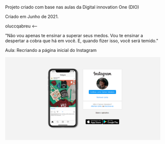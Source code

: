 Projeto criado com base nas aulas da Digital innovation One (DIO)

Criado em Junho de 2021.

oluccqabreu <--

"Não vou apenas te ensinar a superar seus medos. Vou te ensinar a despertar a cobra que há em você. E, quando fizer isso, você será temido."

Aula: Recriando a página inicial do Instagram

![](img/Insta.png)
